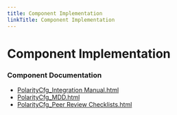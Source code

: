 ```yaml
---
title: Component Implementation
linkTitle: Component Implementation
---
```


# Component Implementation
### Component Documentation

- [PolarityCfg_Integration Manual.html](doc/PolarityCfg_Integration%20Manual.html)
- [PolarityCfg_MDD.html](doc/PolarityCfg_MDD.html)
- [PolarityCfg_Peer Review Checklists.html](doc/PolarityCfg_Peer%20Review%20Checklists.html)

